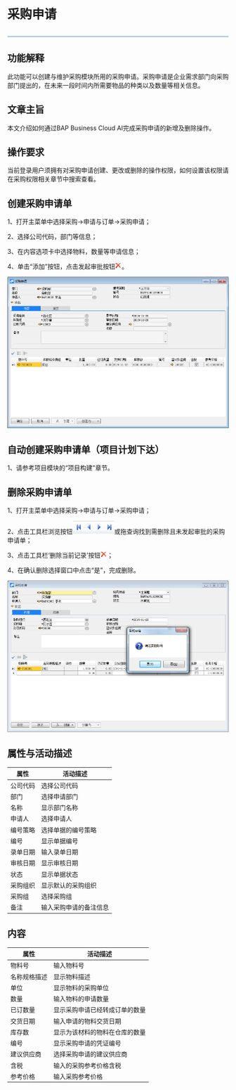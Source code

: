# 采购申请

![img](图片/横线.png)

## 功能解释

此功能可以创建与维护采购模块所用的采购申请。采购申请是企业需求部门向采购部门提出的，在未来一段时间内所需要物品的种类以及数量等相关信息。

## 文章主旨

本文介绍如何通过BAP Business Cloud AI完成采购申请的新增及删除操作。

## 操作要求

当前登录用户须拥有对采购申请创建、更改或删除的操作权限，如何设置该权限请在采购权限相关章节中搜索查看。

## 创建采购申请单

1、打开主菜单中选择采购->申请与订单->采购申请；

2、选择公司代码，部门等信息；

3、在内容选项卡中选择物料，数量等申请信息；

4、单击“添加”按钮，点击发起审批按钮![image-20191128133223041](图片/删除.png)。

![image-20191128135820118](图片/采购申请1.jpg)

## 自动创建采购申请单（项目计划下达）

1、请参考项目模块的“项目构建”章节。

## 删除采购申请单

1、打开主菜单中选择采购->申请与订单->采购申请；

2、点击工具栏浏览按钮![img](图片/查找按钮.png)或拖查询找到需删除且未发起审批的采购申请单；

3、点击工具栏‘删除当前记录’按钮![image-20191128133502191](图片/删除.png)；

4、在确认删除选择窗口中点击“是”，完成删除。

![image-20191128140132313](图片/采购申请2.png)

## 属性与活动描述 

| 属性     | 活动描述               |
| -------- | ---------------------- |
| 公司代码 | 选择公司代码           |
| 部门     | 选择申请部门           |
| 名称     | 显示部门名称           |
| 申请人   | 选择申请人             |
| 编号策略 | 选择单据的编号策略     |
| 编号     | 显示单据编号           |
| 录单日期 | 输入录单日期           |
| 审核日期 | 显示审核日期           |
| 状态     | 显示单据状态           |
| 采购组织 | 显示默认的采购组织     |
| 采购组   | 选择采购组             |
| 备注     | 输入采购申请的备注信息 |

## 内容

| **属性**     | **活动描述**                   |
| ------------ | ------------------------------ |
| 物料号       | 输入物料号                     |
| 名称规格描述 | 显示物料描述                   |
| 单位         | 显示物料的采购单位             |
| 数量         | 输入物料的申请数量             |
| 已订数量     | 显示采购申请已经转成订单的数量 |
| 交货日期     | 输入申请的物料交货日期         |
| 库存数       | 显示为该材料的物料在仓库的数量 |
| 编号         | 显示采购申请的凭证编号         |
| 建议供应商   | 选择采购申请的建议供应商       |
| 含税         | 输入的采购参考价格含税         |
| 参考价格     | 输入采购参考价格               |



 

 
